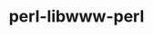 ---
title: "perl-libwww-perl"
layout: cache
categories: [package, v0.18.1]
meta: {"versions": ["6.33"], "compilers": ["gcc@=7.3.1"], "oss": ["amzn2"], "platforms": ["linux"], "targets": ["aarch64", "graviton2", "x86_64_v3", "x86_64_v4"], "stacks": ["aws-ahug", "aws-ahug-aarch64", "root"], "num_specs": 4, "num_specs_by_stack": {"root": 4, "aws-ahug-aarch64": 2, "aws-ahug": 2}}
spec_details: [{"hash": "ol742t2b3hax2dac2ln7p3a2qqsji35o", "compiler": "gcc@=7.3.1", "versions": ["6.33"], "os": "amzn2", "platform": "linux", "target": "aarch64", "variants": [], "stacks": ["root", "aws-ahug-aarch64"], "size": "-", "tarball": "https://binaries.spack.io/v0.18.1/build_cache/linux-amzn2-aarch64/gcc-7.3.1/perl-libwww-perl-6.33/linux-amzn2-aarch64-gcc-7.3.1-perl-libwww-perl-6.33-ol742t2b3hax2dac2ln7p3a2qqsji35o.spack"}, {"hash": "qzlc25uihldw7mgu25fk3yzvfkzbfscc", "compiler": "gcc@=7.3.1", "versions": ["6.33"], "os": "amzn2", "platform": "linux", "target": "graviton2", "variants": [], "stacks": ["root", "aws-ahug-aarch64"], "size": "-", "tarball": "https://binaries.spack.io/v0.18.1/build_cache/linux-amzn2-graviton2/gcc-7.3.1/perl-libwww-perl-6.33/linux-amzn2-graviton2-gcc-7.3.1-perl-libwww-perl-6.33-qzlc25uihldw7mgu25fk3yzvfkzbfscc.spack"}, {"hash": "ecvhlgrychsgyfjq4conay5qott7szfo", "compiler": "gcc@=7.3.1", "versions": ["6.33"], "os": "amzn2", "platform": "linux", "target": "x86_64_v3", "variants": [], "stacks": ["root", "aws-ahug"], "size": "-", "tarball": "https://binaries.spack.io/v0.18.1/build_cache/linux-amzn2-x86_64_v3/gcc-7.3.1/perl-libwww-perl-6.33/linux-amzn2-x86_64_v3-gcc-7.3.1-perl-libwww-perl-6.33-ecvhlgrychsgyfjq4conay5qott7szfo.spack"}, {"hash": "bmfwotzc6mii53alpl7wxordagrqtxyi", "compiler": "gcc@=7.3.1", "versions": ["6.33"], "os": "amzn2", "platform": "linux", "target": "x86_64_v4", "variants": [], "stacks": ["root", "aws-ahug"], "size": "-", "tarball": "https://binaries.spack.io/v0.18.1/build_cache/linux-amzn2-x86_64_v4/gcc-7.3.1/perl-libwww-perl-6.33/linux-amzn2-x86_64_v4-gcc-7.3.1-perl-libwww-perl-6.33-bmfwotzc6mii53alpl7wxordagrqtxyi.spack"}]
---